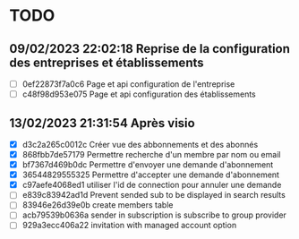 # TODO  
## 09/02/2023 22:02:18 Reprise de la configuration des entreprises et établissements  
- [ ] 0ef22873f7a0c6 Page et api configuration de l'entreprise  
- [ ] c48f98d953e075 Page et api configuration des établissements  
## 13/02/2023 21:31:54 Après visio  
- [x] d3c2a265c0012c Créer vue des abbonnements et des abonnés  
- [x] 868fbb7de57179 Permettre recherche d'un membre par nom ou email  
- [x] bf7367d469b0dc Permettre d'envoyer une demande d'abonnement  
- [x] 36544829555325 Permettre d'accepter une demande d'abonnement  
- [x] c97aefe4068ed1 utiliser l'id de connection pour annuler une demande  
- [ ] e839c83942ad1d Prevent sended sub to be displayed in search results  
- [ ] 83946e26d39e0b create members table  
- [ ] acb79539b0636a sender in subscription is subscribe to group provider  
- [ ] 929a3ecc406a22 invitation with managed account option  

